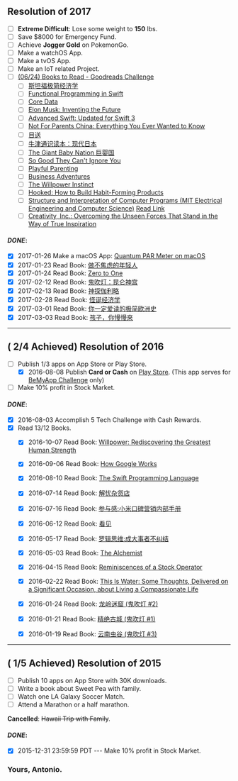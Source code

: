 ## Resolution of 2017
- [ ] **Extreme Difficult**: Lose some weight to **150** lbs.
- [ ] Save $8000 for Emergency Fund.
- [ ] Achieve **Jogger Gold** on PokemonGo.
- [ ] Make a watchOS App.
- [ ] Make a tvOS App.
- [ ] Make an IoT related Project.
- [ ] [\(06/24\) Books to Read - Goodreads Challenge](https://www.goodreads.com/user_challenges/7427232)
  - [ ] [斯坦福极简经济学](https://www.goodreads.com/book/show/28007373)
  - [ ] [Functional Programming in Swift](https://www.goodreads.com/book/show/23315627-functional-programming-in-swift)
  - [ ] [Core Data](https://www.goodreads.com/book/show/28198400-core-data)
  - [ ] [Elon Musk: Inventing the Future](https://www.goodreads.com/book/show/22543496-elon-musk)
  - [ ] [Advanced Swift: Updated for Swift 3](https://www.goodreads.com/book/show/32589256-advanced-swift)
  - [ ] [Not For Parents China: Everything You Ever Wanted to Know](https://www.goodreads.com/book/show/16187577-not-for-parents-china)
  - [ ] [目送](https://www.goodreads.com/book/show/4756002)
  - [ ] [牛津通识读本：现代日本](https://www.goodreads.com/book/show/23382168)
  - [ ] [The Giant Baby Nation 巨婴国](https://www.goodreads.com/book/show/33198391-the-giant-baby-nation)
  - [ ] [So Good They Can't Ignore You](https://www.goodreads.com/book/show/13525945-so-good-they-can-t-ignore-you)
  - [ ] [Playful Parenting](https://www.goodreads.com/book/show/160909.Playful_Parenting)
  - [ ] [Business Adventures](https://www.goodreads.com/book/show/4191136-business-adventures)
  - [ ] [The Willpower Instinct](https://www.goodreads.com/book/show/10865206-the-willpower-instinct)
  - [ ] [Hooked: How to Build Habit-Forming Products](https://www.goodreads.com/book/show/22668729-hooked)
  - [ ] [Structure and Interpretation of Computer Programs (MIT Electrical Engineering and Computer Science)](https://www.goodreads.com/book/show/43713.Structure_and_Interpretation_of_Computer_Programs) [Read Link](https://mitpress.mit.edu/sicp/full-text/book/book.html)
  - [ ] [Creativity, Inc.: Overcoming the Unseen Forces That Stand in the Way of True Inspiration](https://www.goodreads.com/book/show/18077903-creativity-inc)

#### _DONE_:
- [x] 2017-01-26 Make a macOS App: [Quantum PAR Meter on macOS](https://www.hydrofarm.com/p/LGBQM)
- [x] 2017-01-23 Read Book: [做不焦虑的年轻人](https://www.goodreads.com/book/show/33958384)
- [x] 2017-01-24 Read Book: [Zero to One](https://www.goodreads.com/book/show/18050143-zero-to-one)
- [x] 2017-02-12 Read Book: [鬼吹灯：昆仑神宫](https://www.goodreads.com/book/show/28352366)
- [x] 2017-02-13 Read Book: [神探伽利略](https://www.goodreads.com/book/show/22171647)
- [x] 2017-02-28 Read Book: [怪诞经济学](https://www.goodreads.com/book/show/34276696)
- [x] 2017-03-01 Read Book: [你一定爱读的极简欧洲史](https://www.goodreads.com/book/show/18871345)
- [x] 2017-03-03 Read Book: [孩子，你慢慢來](https://www.goodreads.com/book/show/5873761)

------

## ( 2/4 Achieved) Resolution of 2016
- [ ] Publish 1/3 apps on App Store or Play Store.
  - [x] 2016-08-08 Publish **Card or Cash** on [Play Store](https://play.google.com/store/apps/details?id=com.antonio081014.android.cardorcash). (This app serves for [BeMyApp Challenge](http://appsthatprint.bemyapp.com/) only)
- [ ] Make 10% profit in Stock Market.

#### _DONE_: 
- [x] 2016-08-03 Accomplish 5 Tech Challenge with Cash Rewards.
- [x] Read 13/12 Books.
  - [x] 2016-10-07 Read Book: [Willpower: Rediscovering the Greatest Human Strength](https://www.goodreads.com/book/show/11104933-willpower)
  - [x] 2016-09-06 Read Book: [How Google Works](https://www.goodreads.com/book/show/23158207-how-google-works)
  - [x] 2016-08-10 Read Book: [The Swift Programming Language](https://www.goodreads.com/book/show/22394477-the-swift-programming-language)
  - [x] 2016-07-14 Read Book: [解忧杂货店](https://www.goodreads.com/book/show/24982941)
  - [x] 2016-07-16 Read Book: [参与感:小米口碑营销内部手册](https://www.goodreads.com/book/show/24787690)
  - [x] 2016-06-12 Read Book: [看见](https://www.goodreads.com/book/show/18458655)
  - [x] 2016-05-17 Read Book: [罗辑思维:成大事者不纠结](https://www.goodreads.com/book/show/27846199)
  - [x] 2016-05-03 Read Book: [The Alchemist](https://www.goodreads.com/book/show/865.The_Alchemist)
  - [x] 2016-04-15 Read Book: [Reminiscences of a Stock Operator](https://www.goodreads.com/book/show/891844.Reminiscences_of_a_Stock_Operator)
  - [x] 2016-02-22 Read Book: [This Is Water: Some Thoughts, Delivered on a Significant Occasion, about Living a Compassionate Life](https://www.goodreads.com/book/show/5986375-this-is-water)
  - [x] 2016-01-24 Read Book: [龙岭迷窟 (鬼吹灯 #2)](https://www.goodreads.com/book/show/28352186)
  - [x] 2016-01-21 Read Book: [精绝古城 (鬼吹灯 #1)](https://www.goodreads.com/book/show/28352168)
  - [x] 2016-01-19 Read Book: [云南虫谷 (鬼吹灯 #3)](https://www.goodreads.com/book/show/28352256)


------

## ( 1/5 Achieved) Resolution of 2015
- [ ] Publish 10 apps on App Store with 30K downloads.
- [ ] Write a book about Sweet Pea with family.
- [ ] Watch one LA Galaxy Soccer Match.
- [ ] Attend a Marathon or a half marathon.

**Cancelled**: ~~Hawaii Trip with Family~~.

#### _DONE_: 
- [x] 2015-12-31 23:59:59 PDT --- Make 10% profit in Stock Market.

### Yours, Antonio.
